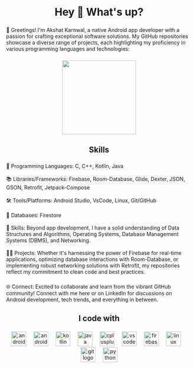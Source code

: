 <h1 align="center">Hey 👋 What's up?</h1>

###

<p align="left">👋 Greetings! I'm Akshat Karnwal, a native Android app developer with a passion for crafting exceptional software solutions. My GitHub repositories showcase a diverse range of projects, each highlighting my proficiency in various programming languages and technologies:</p>

###

<div align="center">
  <img height="200" src="https://media.giphy.com/media/RbDKaczqWovIugyJmW/giphy.gif"  />
</div>

###

<h2 align="center">Skills</h2>

###

<p align="left">🚀 Programming Languages: C, C++, Kotlin, Java<br><br>📚 Libraries/Frameworks: Firebase, Room-Database, Glide, Dexter, JSON, GSON, Retrofit, Jetpack-Compose <br><br>🛠️ Tools/Platforms: Android Studio, VsCode, Linux, Git/GitHub<br><br>💾 Databases: Firestore<br><br>🧠 Skills: Beyond app development, I have a solid understanding of Data Structures and Algorithms, Operating Systems, Database Management Systems (DBMS), and Networking.<br><br>👨‍💻 Projects: Whether it's harnessing the power of Firebase for real-time applications, optimizing database interactions with Room-Database, or implementing robust networking solutions with Retrofit, my repositories reflect my commitment to clean code and best practices.</p>

###

<p align="left">🌐 Connect: Excited to collaborate and learn from the vibrant GitHub community! Connect with me here or on LinkedIn for discussions on Android development, tech trends, and everything in between.</p>

###

<h2 align="center">I code with</h2>

###

<div align="center">
  <img src="https://cdn.jsdelivr.net/gh/devicons/devicon/icons/android/android-original.svg" height="40" alt="android logo"  />
  <img width="12" />
  <img src="https://cdn.jsdelivr.net/gh/devicons/devicon/icons/androidstudio/androidstudio-original.svg" height="40" alt="androidstudio logo"  />
  <img width="12" />
  <img src="https://cdn.jsdelivr.net/gh/devicons/devicon/icons/kotlin/kotlin-original.svg" height="40" alt="kotlin logo"  />
  <img width="12" />
  <img src="https://cdn.jsdelivr.net/gh/devicons/devicon/icons/java/java-original.svg" height="40" alt="java logo"  />
  <img width="12" />
  <img src="https://cdn.jsdelivr.net/gh/devicons/devicon/icons/cplusplus/cplusplus-original.svg" height="40" alt="cplusplus logo"  />
  <img width="12" />
  <img src="https://cdn.jsdelivr.net/gh/devicons/devicon/icons/vscode/vscode-original.svg" height="40" alt="vscode logo"  />
  <img width="12" />
  <img src="https://cdn.jsdelivr.net/gh/devicons/devicon/icons/firebase/firebase-plain.svg" height="40" alt="firebase logo"  />
  <img width="12" />
  <img src="https://cdn.jsdelivr.net/gh/devicons/devicon/icons/linux/linux-original.svg" height="40" alt="linux logo"  />
  <img width="12" />
  <img src="https://cdn.jsdelivr.net/gh/devicons/devicon/icons/git/git-original.svg" height="40" alt="git logo"  />
  <img width="12" />
  <img src="https://cdn.jsdelivr.net/gh/devicons/devicon@latest/icons/python/python-original.svg" height="40" alt="python logo"  />
</div>

###
